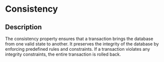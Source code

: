 # Consistency

## Description

The consistency property ensures that a transaction brings the database from one valid state to another.
It preserves the integrity of the database by enforcing predefined rules and constraints.
If a transaction violates any integrity constraints, the entire transaction is rolled back.
